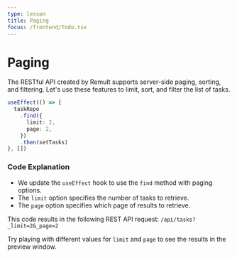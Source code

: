 ```yaml
---
type: lesson
title: Paging
focus: /frontend/Todo.tsx
---
```


# Paging

The RESTful API created by Remult supports server-side paging, sorting, and filtering. Let's use these features to limit, sort, and filter the list of tasks.

```ts title="frontend/Todo.tsx" add={4,5}
useEffect(() => {
  taskRepo
    .find({
      limit: 2,
      page: 2,
    })
    .then(setTasks)
}, [])
```

### Code Explanation

- We update the `useEffect` hook to use the `find` method with paging options.
- The `limit` option specifies the number of tasks to retrieve.
- The `page` option specifies which page of results to retrieve.

This code results in the following REST API request:
`/api/tasks?_limit=2&_page=2`

Try playing with different values for `limit` and `page` to see the results in the preview window.

